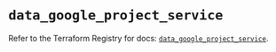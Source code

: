 # `data_google_project_service`

Refer to the Terraform Registry for docs: [`data_google_project_service`](https://registry.terraform.io/providers/hashicorp/google/5.40.0/docs/data-sources/project_service).
